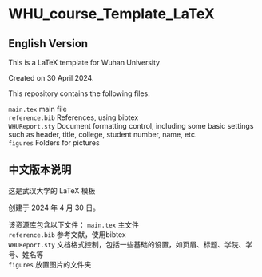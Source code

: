 # WHU_course_Template_LaTeX
## English Version
This is a LaTeX template for Wuhan University

Created on 30 April 2024.

This repository contains the following files:

`main.tex` main file\
`reference.bib` References, using bibtex\
`WHUReport.sty` Document formatting control, including some basic settings such as header, title, college, student number, name, etc.\
`figures` Folders for pictures

## 中文版本说明
这是武汉大学的 LaTeX 模板

创建于 2024 年 4 月 30 日。

该资源库包含以下文件：
`main.tex` 主文件\
`reference.bib` 参考文献，使用bibtex\
`WHUReport.sty` 文档格式控制，包括一些基础的设置，如页眉、标题、学院、学号、姓名等\
`figures` 放置图片的文件夹
